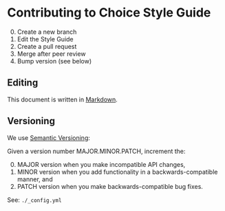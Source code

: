 # Contributing to Choice Style Guide

0. Create a new branch
0. Edit the Style Guide
0. Create a pull request
0. Merge after peer review
0. Bump version (see below)

## Editing

This document is written in [Markdown](https://daringfireball.net/projects/markdown/syntax).

## Versioning

We use [Semantic Versioning](http://semver.org/):

Given a version number MAJOR.MINOR.PATCH, increment the:

0. MAJOR version when you make incompatible API changes,
0. MINOR version when you add functionality in a backwards-compatible manner, and
0. PATCH version when you make backwards-compatible bug fixes.

See: `./_config.yml`
